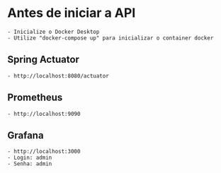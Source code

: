 # Antes de iniciar a API
    - Inicialize o Docker Desktop
    - Utilize "docker-compose up" para inicializar o container docker

## Spring Actuator
    - http://localhost:8080/actuator

## Prometheus
    - http://localhost:9090

## Grafana
    - http://localhost:3000
    - Login: admin
    - Senha: admin
